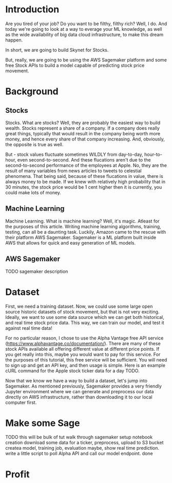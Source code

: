 
# Introduction

Are you tired of your job?  Do you want to be filthy, filthy rich?  Well, I do.  And today we're going to look at a way to everage your ML knowledge, as well as the wide availability of big data cloud infrastructure, to make this dream happen.  

In short, we are going to build Skynet for Stocks.

But, really, we are going to be using the AWS Sagemaker platform and some free Stock APIs to build a model capable of predicting stock price movement.

# Background

## Stocks

Stocks.  What are stocks?  Well, they are probably the easiest way to build wealth.  Stocks represent a share of a company.  If a company does really great things, typically that would result in the company being worth more money, and hence every share of that company increasing.  And, obviously, the opposite is true as well.  

But - stock values fluctuate sometimes WILDLY from day-to-day, hour-to-hour, even second-to-second.  And these flucations aren't due to the second-to-second performance of the employees at Apple.  No, they are the result of many variables from news articles to tweets to celestial phenomena.  That being said, because of these flucations in value, there is always money to be made.  If we knew with relatively high probability that in 30 minutes, the stock price would be 1 cent higher then it is currently, you could make lots of money.

## Machine Learning
Machine Learning.  What is machine learning?  Well, it's magic.  Atleast for the purposes of this article.  Writing machine learning algorithms, training, testing, can all be a daunting task.  Luckily, Amazon came to the rescue with their platform AWS Sagemaker.  Sagemaker is a ML platform built inside AWS that allows for quick and easy generation of ML models.

## AWS Sagemaker

TODO sagemaker description

# Dataset

First, we need a training dataset.  Now, we could use some large open source historic datasets of stock movement, but that is not very exciting.  Ideally, we want to use some data source which we can get both historical, and real time stock price data.  This way, we can train our model, and test it against real time data!

For no particular reason, I chose to use the Alpha Vantage free API service (https://www.alphavantage.co/documentation/). There are many of these stock APIs available all offering different value at different price points.  If you get really into this, maybe you would want to pay for this service.  For the purposes of this tutorial, this free service will be sufficient. You will need to sign up and get an API key, and then usage is simple.  Here is an example cURL command for the Apple stock ticker data for a day TODO.

Now that we know we have a way to build a dataset, let's jump into Sagemaker.  As mentioned previously, Sagemaker provides a very friendly Jupyter environment where we can generate and preprocess our data directly on AWS infrastructure, rather than downloading it to our local computer first.

# Make some Sage

TODO this will be bulk of tut
walk through sagemaker setup notebook creation
download some data for a ticker, preprocess, upload to S3 bucket
createa  model, training job, evaluation
maybe, show real time prediction.  write a little script to poll Alpha API and call our model endpoint.
done


# Profit
